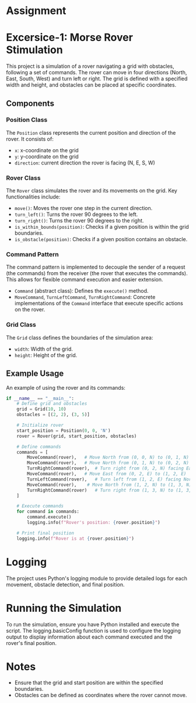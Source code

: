 # Assignment

# Excersice-1: Morse Rover Stimulation

This project is a simulation of a rover navigating a grid with obstacles, following a set of commands. The rover can move in four directions (North, East, South, West) and turn left or right. The grid is defined with a specified width and height, and obstacles can be placed at specific coordinates.

## Components

### Position Class

The `Position` class represents the current position and direction of the rover. It consists of:

- `x`: x-coordinate on the grid
- `y`: y-coordinate on the grid
- `direction`: current direction the rover is facing (N, E, S, W)

### Rover Class

The `Rover` class simulates the rover and its movements on the grid. Key functionalities include:

- `move()`: Moves the rover one step in the current direction.
- `turn_left()`: Turns the rover 90 degrees to the left.
- `turn_right()`: Turns the rover 90 degrees to the right.
- `is_within_bounds(position)`: Checks if a given position is within the grid boundaries.
- `is_obstacle(position)`: Checks if a given position contains an obstacle.

### Command Pattern

The command pattern is implemented to decouple the sender of a request (the commands) from the receiver (the rover that executes the commands). This allows for flexible command execution and easier extension.

- `Command` (abstract class): Defines the `execute()` method.
- `MoveCommand`, `TurnLeftCommand`, `TurnRightCommand`: Concrete implementations of the `Command` interface that execute specific actions on the rover.

### Grid Class

The `Grid` class defines the boundaries of the simulation area:

- `width`: Width of the grid.
- `height`: Height of the grid.

## Example Usage

An example of using the rover and its commands:

```python
if __name__ == "__main__":
    # Define grid and obstacles
    grid = Grid(10, 10)
    obstacles = [(2, 2), (3, 5)]

    # Initialize rover
    start_position = Position(0, 0, 'N')
    rover = Rover(grid, start_position, obstacles)

    # Define commands
    commands = [
        MoveCommand(rover),   # Move North from (0, 0, N) to (0, 1, N)
        MoveCommand(rover),   # Move North from (0, 1, N) to (0, 2, N)
        TurnRightCommand(rover),  # Turn right from (0, 2, N) facing East
        MoveCommand(rover),   # Move East from (0, 2, E) to (1, 2, E)
        TurnLeftCommand(rover),   # Turn left from (1, 2, E) facing North
        MoveCommand(rover),    # Move North from (1, 2, N) to (1, 3, N)
        TurnRightCommand(rover)   # Turn right from (1, 3, N) to (1, 3, E)
    ]

    # Execute commands
    for command in commands:
        command.execute()
        logging.info(f"Rover's position: {rover.position}")

    # Print final position
    logging.info(f"Rover is at {rover.position}")

```
# Logging
The project uses Python's logging module to provide detailed logs for each movement, obstacle detection, and final position.

# Running the Simulation
To run the simulation, ensure you have Python installed and execute the script. The logging.basicConfig function is used to configure the logging output to display information about each command executed and the rover's final position.

# Notes
- Ensure that the grid and start position are within the specified boundaries.
- Obstacles can be defined as coordinates where the rover cannot move.
